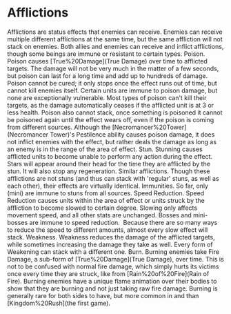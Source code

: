 # Afflictions

Afflictions are status effects that enemies can receive. Enemies can receive multiple different afflictions at the same time, but the same affliction will not stack on enemies. Both allies and enemies can receive and inflict afflictions, though some beings are immune or resistant to certain types.
Poison.
Poison causes [True%20Damage](True Damage) over time to afflicted targets. The damage will not be very much in the matter of a few seconds, but poison can last for a long time and add up to hundreds of damage. Poison cannot be cured; it only stops once the effect runs out of time, but cannot kill enemies itself. Certain units are immune to poison damage, but none are exceptionally vulnerable.
Most types of poison can't kill their targets, as the damage automatically ceases if the afflicted unit is at 3 or less health. Poison also cannot stack, once something is poisoned it cannot be poisoned again until the effect wears off, even if the poison is coming from different sources.
Although the [Necromancer%20Tower](Necromancer Tower)'s Pestilence ability causes poison damage, it does not inflict enemies with the effect, but rather deals the damage as long as an enemy is in the range of the area of effect.
Stun.
Stunning causes afflicted units to become unable to perform any action during the effect. Stars will appear around their head for the time they are afflicted by the stun. It will also stop any regeneration.
Similar afflictions.
Though these afflictions are not stuns (and thus can stack with 'regular' stuns, as well as each other), their effects are virtually identical.
Immunities.
So far, only (mini) are immune to stuns from all sources.
Speed Reduction.
Speed Reduction causes units within the area of effect or units struck by the affliction to become slowed to certain degree. Slowing only affects movement speed, and all other stats are unchanged. Bosses and mini-bosses are immune to speed reduction. 
Because there are so many ways to reduce the speed to different amounts, almost every slow effect will stack.
Weakness.
Weakness reduces the damage of the afflicted targets, while sometimes increasing the damage they take as well.
Every form of Weakening can stack with a different one.
Burn.
Burning enemies take Fire Damage, a sub-form of [True%20Damage](True Damage), over time. This is not to be confused with normal fire damage, which simply hurts its victims once every time they are struck, like from [Rain%20of%20Fire](Rain of Fire). Burning enemies have a unique flame animation over their bodies to show that they are burning and not just taking raw fire damage.
Burning is generally rare for both sides to have, but more common in and than [Kingdom%20Rush](the first game).